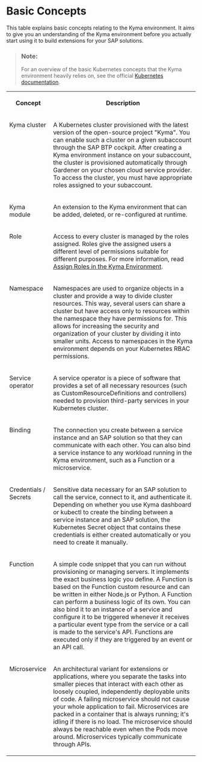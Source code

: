 <!-- loio4a0dd09368ce40bfa3c99cae46de49e1 -->

# Basic Concepts



This table explains basic concepts relating to the Kyma environment. It aims to give you an understanding of the Kyma environment before you actually start using it to build extensions for your SAP solutions.

> ### Note:  
> For an overview of the basic Kubernetes concepts that the Kyma environment heavily relies on, see the official [Kubernetes documentation](https://kubernetes.io/docs/reference/glossary/?all=true).




<table>
<tr>
<th valign="top">

Concept

</th>
<th valign="top">

Description

</th>
</tr>
<tr>
<td valign="top">

Kyma cluster

</td>
<td valign="top">

A Kubernetes cluster provisioned with the latest version of the open-source project "Kyma". You can enable such a cluster on a given subaccount through the SAP BTP cockpit. After creating a Kyma environment instance on your subaccount, the cluster is provisioned automatically through Gardener on your chosen cloud service provider. To access the cluster, you must have appropriate roles assigned to your subaccount.

</td>
</tr>
<tr>
<td valign="top">

Kyma module

</td>
<td valign="top">

An extension to the Kyma environment that can be added, deleted, or re-configured at runtime.

</td>
</tr>
<tr>
<td valign="top">

Role

</td>
<td valign="top">

Access to every cluster is managed by the roles assigned. Roles give the assigned users a different level of permissions suitable for different purposes. For more information, read [Assign Roles in the Kyma Environment](../50-administration-and-ops/assign-roles-in-the-kyma-environment-148ae38.md).

</td>
</tr>
<tr>
<td valign="top">

Namespace

</td>
<td valign="top">

Namespaces are used to organize objects in a cluster and provide a way to divide cluster resources. This way, several users can share a cluster but have access only to resources within the namespace they have permissions for. This allows for increasing the security and organization of your cluster by dividing it into smaller units. Access to namespaces in the Kyma environment depends on your Kubernetes RBAC permissions.

</td>
</tr>
<tr>
<td valign="top">

Service operator

</td>
<td valign="top">

A service operator is a piece of software that provides a set of all necessary resources \(such as CustomResourceDefinitions and controllers\) needed to provision third-party services in your Kubernetes cluster.

</td>
</tr>
<tr>
<td valign="top">

Binding

</td>
<td valign="top">

The connection you create between a service instance and an SAP solution so that they can communicate with each other. You can also bind a service instance to any workload running in the Kyma environment, such as a Function or a microservice.

</td>
</tr>
<tr>
<td valign="top">

Credentials / Secrets

</td>
<td valign="top">

Sensitive data necessary for an SAP solution to call the service, connect to it, and authenticate it. Depending on whether you use Kyma dashboard or kubectl to create the binding between a service instance and an SAP solution, the Kubernetes Secret object that contains these credentials is either created automatically or you need to create it manually.

</td>
</tr>
<tr>
<td valign="top">

Function

</td>
<td valign="top">

A simple code snippet that you can run without provisioning or managing servers. It implements the exact business logic you define. A Function is based on the Function custom resource and can be written in either Node.js or Python. A Function can perform a business logic of its own. You can also bind it to an instance of a service and configure it to be triggered whenever it receives a particular event type from the service or a call is made to the service's API. Functions are executed only if they are triggered by an event or an API call.

</td>
</tr>
<tr>
<td valign="top">

Microservice

</td>
<td valign="top">

An architectural variant for extensions or applications, where you separate the tasks into smaller pieces that interact with each other as loosely coupled, independently deployable units of code. A failing microservice should not cause your whole application to fail. Microservices are packed in a container that is always running; it's idling if there is no load. The microservice should always be reachable even when the Pods move around. Microservices typically communicate through APIs.

</td>
</tr>
</table>

